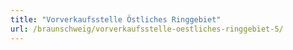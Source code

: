 ```yaml
---
title: "Vorverkaufsstelle Östliches Ringgebiet"
url: /braunschweig/vorverkaufsstelle-oestliches-ringgebiet-5/
---
```

